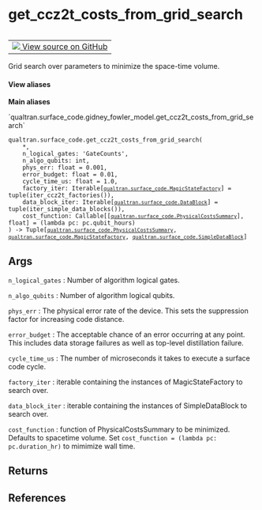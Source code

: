 # get_ccz2t_costs_from_grid_search


<table class="tfo-notebook-buttons tfo-api nocontent" align="left">
<td>
  <a target="_blank" href="https://github.com/quantumlib/Qualtran/blob/main/qualtran/surface_code/gidney_fowler_model.py#L182-L238">
    <img src="https://www.tensorflow.org/images/GitHub-Mark-32px.png" />
    View source on GitHub
  </a>
</td>
</table>



Grid search over parameters to minimize the space-time volume.


<section class="expandable">
  <h4 class="showalways">View aliases</h4>
  <p>
<b>Main aliases</b>
<p>`qualtran.surface_code.gidney_fowler_model.get_ccz2t_costs_from_grid_search`</p>
</p>
</section>

<pre class="devsite-click-to-copy prettyprint lang-py tfo-signature-link">
<code>qualtran.surface_code.get_ccz2t_costs_from_grid_search(
    *,
    n_logical_gates: 'GateCounts',
    n_algo_qubits: int,
    phys_err: float = 0.001,
    error_budget: float = 0.01,
    cycle_time_us: float = 1.0,
    factory_iter: Iterable[<a href="../../qualtran/surface_code/MagicStateFactory.html"><code>qualtran.surface_code.MagicStateFactory</code></a>] = tuple(iter_ccz2t_factories()),
    data_block_iter: Iterable[<a href="../../qualtran/surface_code/DataBlock.html"><code>qualtran.surface_code.DataBlock</code></a>] = tuple(iter_simple_data_blocks()),
    cost_function: Callable[[<a href="../../qualtran/surface_code/PhysicalCostsSummary.html"><code>qualtran.surface_code.PhysicalCostsSummary</code></a>], float] = (lambda pc: pc.qubit_hours)
) -> Tuple[<a href="../../qualtran/surface_code/PhysicalCostsSummary.html"><code>qualtran.surface_code.PhysicalCostsSummary</code></a>, <a href="../../qualtran/surface_code/MagicStateFactory.html"><code>qualtran.surface_code.MagicStateFactory</code></a>, <a href="../../qualtran/surface_code/SimpleDataBlock.html"><code>qualtran.surface_code.SimpleDataBlock</code></a>]
</code></pre>



<!-- Placeholder for "Used in" -->


<h2 class="add-link">Args</h2>

`n_logical_gates`<a id="n_logical_gates"></a>
: Number of algorithm logical gates.

`n_algo_qubits`<a id="n_algo_qubits"></a>
: Number of algorithm logical qubits.

`phys_err`<a id="phys_err"></a>
: The physical error rate of the device. This sets the suppression
  factor for increasing code distance.

`error_budget`<a id="error_budget"></a>
: The acceptable chance of an error occurring at any point. This includes
  data storage failures as well as top-level distillation failure.

`cycle_time_us`<a id="cycle_time_us"></a>
: The number of microseconds it takes to execute a surface code cycle.

`factory_iter`<a id="factory_iter"></a>
: iterable containing the instances of MagicStateFactory to search over.

`data_block_iter`<a id="data_block_iter"></a>
: iterable containing the instances of SimpleDataBlock to search over.

`cost_function`<a id="cost_function"></a>
: function of PhysicalCostsSummary to be minimized. Defaults to spacetime volume.
  Set `cost_function = (lambda pc: pc.duration_hr)` to mimimize wall time.




<h2 class="add-link">Returns</h2>




<h2 class="add-link">References</h2>


